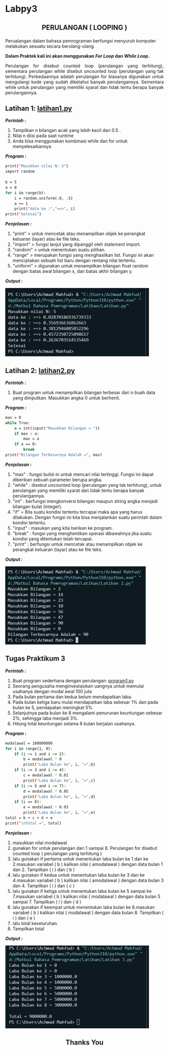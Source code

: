 # Labpy3
## <p align="center">  **PERULANGAN ( LOOPING )**
Perualangan dalam bahasa pemrograman berfungsi menyuruh komputer melakukan sesuatu secara berulang-ulang.

**Dalam Praktek kali ini akan menggunakan _For Loop_ dan _While Loop_.**

<p align="justify"> Perulangan for disebut counted loop (perulangan yang terhitung), sementara perulangan while disebut uncounted loop (perulangan yang tak terhitung). Perbedaannya adalah perulangan for biasanya digunakan untuk mengulangi kode yang sudah diketahui banyak perulangannya. Sementara while untuk perulangan yang memiliki syarat dan tidak tentu berapa banyak perulangannya.

## **Latihan 1: [latihan1.py](Program/Latihan1.py)**
***Perintah :***
1.  Tampilkan n bilangan acak yang lebih kecil dari 0.5 .
2.  Nilai n diisi pada saat runtime
3.  Anda bisa menggunakan kombinasi while dan for untuk menyelesaikannya
  
***Program :***

```sh
print("Masukkan nilai N: 5")
import random

b = 5
a = 0
for i in range(b):
    i = random.uniform(.0, .5)
    a += 1
    print("data ke :","==>", i)
print("Selesai")
```

***Penjelasan :***
1. "print" > untuk mencetak atau menampilkan objek ke perangkat keluaran (layar) atau ke file teks.
2. "import" > fungsi lanjut yang dipanggil oleh statement import.
3. "random" > untuk menentukan suatu pilihan.
4. "range" > merupakan fungsi yang menghasilkan list. Fungsi ini akan menciptakan sebuah list baru dengan rentang nilai tertentu.
5. "uniform" > digunakan untuk menampilkan bilangan float random dengan batas awal bilangan x, dan batas akhir bilangan y.

***Output :***

![.](ss/outputl1.png)

## **Latihan 2: [latihan2.py](Program/Latihan2.py)**
***Perintah :***
1. Buat program untuk menampilkan bilangan terbesar dari n buah data yang diinputkan.
Masukkan angka 0 untuk berhenti.

***Program :***

```sh
max = 0
while True:
    a = int(input("Masukkan Bilangan = "))
    if max < a:
        max = a
    if a == 0:
        break
print("Bilangan Terbesarnya Adalah =", max)
```

***Penjelasan :***
1. "max" : fungsi bulid-in untuk mencari nilai tertinggi. Fungsi ini dapat diberikan sebuah parameter berupa angka.
2. "while" : disebut uncounted loop (perulangan yang tak terhitung), untuk perulangan yang memiliki syarat dan tidak tentu berapa banyak perulangannya.
3. "int" : berfungsi mengkonversi bilangan maupun string angka menjadi bilangan bulat (integer).
4. "if" = Bila suatu kondisi tertentu tercapai maka apa yang harus dilakukan. Dengan fungsi ini kita bisa menjalankan suatu perintah dalam kondisi tertentu.
5. "input" : masukan yang kita berikan ke program.
6. "break" : fungsi yang menghentikan operasi dibawahnya jika suatu kondisi yang ditentukan telah tercapai.
7. "print" : berfungsi untuk mencetak atau menampilkan objek ke perangkat keluaran (layar) atau ke file teks.

***Output :***

![.](ss/outputl2.png)

## **Tugas Praktikum 3**
***Perintah :***
1. Buat program sederhana dengan perulangan: [program1.py](Program/program1.py)
2. Seorang pengusaha menginvestasikan uangnya untuk memulai usahanya dengan modal awal 100 juta
3. Pada bulan pertama dan kedua belum mendapatkan laba.
4. Pada bulan ketiga baru mulai mendapatkan laba sebesar 1% dan pada bulan ke 5, pendapatan meningkat 5%
5. Selanjutnya pada bulan ke 8 mengalami penurunan keuntungan sebesar 2%, sehingga laba menjadi 3%.
6. Hitung total keuntungan selama 8 bulan berjalan usahanya.

***Program :***

```sh
modalawal = 100000000
for i in range(1, 9):
    if (i >= 1 and i <= 2):
        b = modalawal * 0
        print("Laba Bulan ke", i, "=",b)
    if (i >= 3 and i <= 4):
        c = modalawal * 0.01
        print("Laba Bulan ke", i, "=",c)
    if (i >= 5 and i <= 7):
        d = modalawal * 0.05
        print("Laba Bulan ke", i, "=",d)
    if (i == 8):
        e = modalawal * 0.03
        print("Laba Bulan ke", i, "=",e)
total = b + c + d + e
print("\nTotal =", total)
```

***Penjelasan :***
1. masukkan nilai modalawal
2. gunakan for untuk perulangan dari 1 sampai 8. Perulangan for disebut counted loop ( perulangan yang terhitung )
3. lalu gunakan if pertama untuk menentukan laba bulan ke 1 dan ke 2.masukan variabel ( b ) kalikan nilai ( amodalawal ) dengan data bulan 1 dan 2. Tampilkan ( i ) dan ( b )
4. lalu gunakan if kedua untuk menentukan laba bulan ke 3 dan ke 4.masukan variabel ( b ) kalikan nilai ( amodalawal ) dengan data bulan 3 dan 4. Tampilkan ( i ) dan ( c )
5. lalu gunakan if ketiga untuk menentukan laba bulan ke 5 sampai ke 7.masukan variabel ( b ) kalikan nilai ( modalawal ) dengan data bulan 5 sampai 7. Tampilkan ( i ) dan ( d )
6. lalu gunakan if keempat untuk menentukan laba bulan ke 8.masukan variabel ( b ) kalikan nilai ( modalawal ) dengan data bulan 8. Tampilkan ( i ) dan ( e )
7. lalu total keseluruhan.
8. Tampilkan total

***Output :***

![.](ss/outputp1.png)

## <p align="center"> **Thanks You**